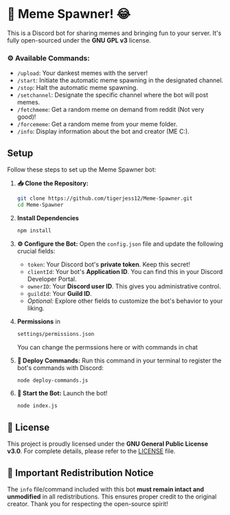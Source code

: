 # 🚀 Meme Spawner! 😂
This is a Discord bot for sharing memes and bringing fun to your server. It's fully open-sourced under the **GNU GPL v3** license.

### ⚙️ Available Commands:

* `/upload`: Your dankest memes with the server!
* `/start`: Initiate the automatic meme spawning in the designated channel.
* `/stop`: Halt the automatic meme spawning.
* `/setchannel`: Designate the specific channel where the bot will post memes.
* `/fetchmeme`: Get a random meme on demand from reddit (Not very good)!
* `/forcememe`: Get a random meme from your meme folder.
* `/info`: Display information about the bot and creator (ME C:).


## Setup

Follow these steps to set up the Meme Spawner bot:

1.  **📥 Clone the Repository:**
    ```bash
    git clone https://github.com/tigerjess12/Meme-Spawner.git
    cd Meme-Spawner
    ```

2. **Install Dependencies**
    ```bash
    npm install
    ```

3.  **⚙️ Configure the Bot:**
    Open the `config.json` file and update the following crucial fields:
    * `token`: Your Discord bot's **private token**. Keep this secret!
    * `clientId`: Your bot's **Application ID**. You can find this in your Discord Developer Portal.
    * `ownerID`: Your **Discord user ID**. This gives you administrative control.
    * `guildId`: Your **Guild ID**.
    * *Optional:* Explore other fields to customize the bot's behavior to your liking.

4. **Permissions**
    in
      ```bash
      settings/permissions.json
      ```
      You can change the permssions here or with commands in chat

5.  **🚀 Deploy Commands:**
    Run this command in your terminal to register the bot's commands with Discord:
    ```bash
    node deploy-commands.js
    ```
    
6.  **🚦 Start the Bot:**
    Launch the bot!
    ```bash
    node index.js
    ```


## 📜 License

This project is proudly licensed under the **GNU General Public License v3.0**. For complete details, please refer to the [LICENSE](LICENSE) file.

## 📢 Important Redistribution Notice

The `info` file/command included with this bot **must remain intact and unmodified** in all redistributions. This ensures proper credit to the original creator. Thank you for respecting the open-source spirit!
